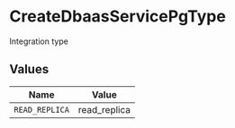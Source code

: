 # CreateDbaasServicePgType

Integration type


## Values

| Name           | Value          |
| -------------- | -------------- |
| `READ_REPLICA` | read_replica   |
